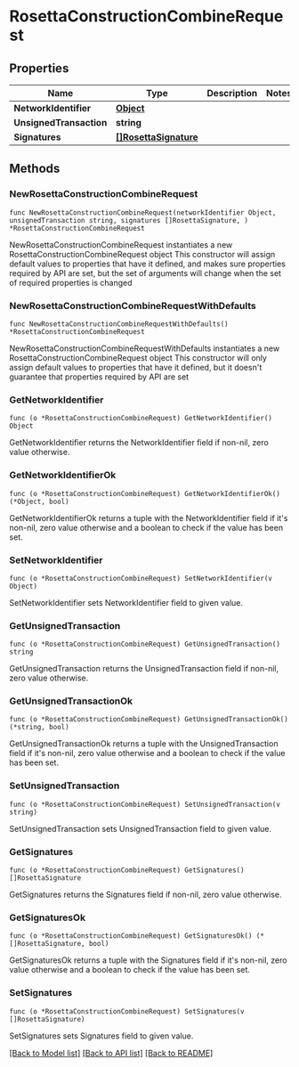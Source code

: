 # RosettaConstructionCombineRequest

## Properties

Name | Type | Description | Notes
------------ | ------------- | ------------- | -------------
**NetworkIdentifier** | [**Object**](Object.md) |  | 
**UnsignedTransaction** | **string** |  | 
**Signatures** | [**[]RosettaSignature**](RosettaSignature.md) |  | 

## Methods

### NewRosettaConstructionCombineRequest

`func NewRosettaConstructionCombineRequest(networkIdentifier Object, unsignedTransaction string, signatures []RosettaSignature, ) *RosettaConstructionCombineRequest`

NewRosettaConstructionCombineRequest instantiates a new RosettaConstructionCombineRequest object
This constructor will assign default values to properties that have it defined,
and makes sure properties required by API are set, but the set of arguments
will change when the set of required properties is changed

### NewRosettaConstructionCombineRequestWithDefaults

`func NewRosettaConstructionCombineRequestWithDefaults() *RosettaConstructionCombineRequest`

NewRosettaConstructionCombineRequestWithDefaults instantiates a new RosettaConstructionCombineRequest object
This constructor will only assign default values to properties that have it defined,
but it doesn't guarantee that properties required by API are set

### GetNetworkIdentifier

`func (o *RosettaConstructionCombineRequest) GetNetworkIdentifier() Object`

GetNetworkIdentifier returns the NetworkIdentifier field if non-nil, zero value otherwise.

### GetNetworkIdentifierOk

`func (o *RosettaConstructionCombineRequest) GetNetworkIdentifierOk() (*Object, bool)`

GetNetworkIdentifierOk returns a tuple with the NetworkIdentifier field if it's non-nil, zero value otherwise
and a boolean to check if the value has been set.

### SetNetworkIdentifier

`func (o *RosettaConstructionCombineRequest) SetNetworkIdentifier(v Object)`

SetNetworkIdentifier sets NetworkIdentifier field to given value.


### GetUnsignedTransaction

`func (o *RosettaConstructionCombineRequest) GetUnsignedTransaction() string`

GetUnsignedTransaction returns the UnsignedTransaction field if non-nil, zero value otherwise.

### GetUnsignedTransactionOk

`func (o *RosettaConstructionCombineRequest) GetUnsignedTransactionOk() (*string, bool)`

GetUnsignedTransactionOk returns a tuple with the UnsignedTransaction field if it's non-nil, zero value otherwise
and a boolean to check if the value has been set.

### SetUnsignedTransaction

`func (o *RosettaConstructionCombineRequest) SetUnsignedTransaction(v string)`

SetUnsignedTransaction sets UnsignedTransaction field to given value.


### GetSignatures

`func (o *RosettaConstructionCombineRequest) GetSignatures() []RosettaSignature`

GetSignatures returns the Signatures field if non-nil, zero value otherwise.

### GetSignaturesOk

`func (o *RosettaConstructionCombineRequest) GetSignaturesOk() (*[]RosettaSignature, bool)`

GetSignaturesOk returns a tuple with the Signatures field if it's non-nil, zero value otherwise
and a boolean to check if the value has been set.

### SetSignatures

`func (o *RosettaConstructionCombineRequest) SetSignatures(v []RosettaSignature)`

SetSignatures sets Signatures field to given value.



[[Back to Model list]](../README.md#documentation-for-models) [[Back to API list]](../README.md#documentation-for-api-endpoints) [[Back to README]](../README.md)


